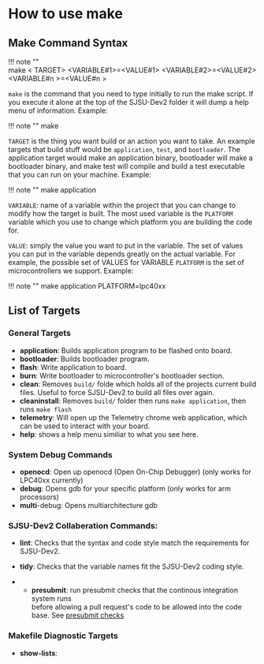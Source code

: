 # How to use make

## Make Command Syntax

!!! note ""  
    make < TARGET> <VARIABLE#1>=<VALUE#1> <VARIABLE#2>=<VALUE#2> <VARIABLE#n >=<VALUE#n >


`make` is the command that you need to type initially to run the make
script. If you execute it alone at the top of the SJSU-Dev2 folder it
will dump a help menu of information. Example:


!!! note ""
    make


`TARGET` is the thing you want build or an action you want to take. An
example targets that build stuff would be `application`, `test`, and
`bootloader`. The application target would make an application binary,
bootloader will make a bootloader binary, and make test will compile and
build a test executable that you can run on your machine. Example:

!!! note ""
    make application


`VARIABLE`: name of a variable within the project that you can change to
modify how the target is built. The most used variable is the `PLATFORM`
variable which you use to change which platform you are building the
code for.

`VALUE`: simply the value you want to put in the variable. The set of
values you can put in the variable depends greatly on the actual
variable. For example, the possible set of VALUES for VARIABLE
`PLATFORM` is the set of microcontrollers we support. Example:

!!! note ""
    make application PLATFORM=lpc40xx


## List of Targets

### General Targets

  - **application**: Builds application program to be flashed onto
    board.
  - **bootloader**: Builds bootloader program.
  - **flash**: Write application to board.
  - **burn**: Write bootloader to microcontroller's bootloader section.
  - **clean**: Removes `build/` folde which holds all of the projects
    current build files. Useful to force SJSU-Dev2 to build all files
    over again.
  - **cleaninstall**: Removes `build/` folder then runs `make
    application`, then runs `make flash`
  - **telemetry**: Will open up the Telemetry chrome web application,
    which can be used to interact with your board.
  - **help**: shows a help menu similiar to what you see here.

### System Debug Commands

  - **openocd**: Open up openocd (Open On-Chip Debugger) (only works for
    LPC40xx currently)
  - **debug**: Opens gdb for your specific platform (only works for arm
    processors)
  - **multi**-debug: Opens multiarchitecture gdb

### SJSU-Dev2 Collaberation Commands:

  - **lint**: Checks that the syntax and code style match the
    requirements for SJSU-Dev2.

  - **tidy**: Checks that the variable names fit the SJSU-Dev2 coding
    style.

  -   - **presubmit**: run presubmit checks that the continous
        integration system runs  
        before allowing a pull request's code to be allowed into the
        code base. See [presubmit
        checks](../contributing/presubmit-checks.html)

### Makefile Diagnostic Targets

  - **show-lists**: